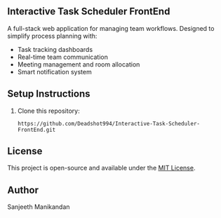 ## Interactive Task Scheduler FrontEnd
A full-stack web application for managing team workflows.
Designed to simplify process planning with:
 - Task tracking dashboards
 - Real-time team communication
 - Meeting management and room allocation
 - Smart notification system

## Setup Instructions

1. Clone this repository:
   ```
   https://github.com/Deadshot994/Interactive-Task-Scheduler-FrontEnd.git
   ```
## License
This project is open-source and available under the [MIT License](LICENSE).

## Author
Sanjeeth Manikandan
